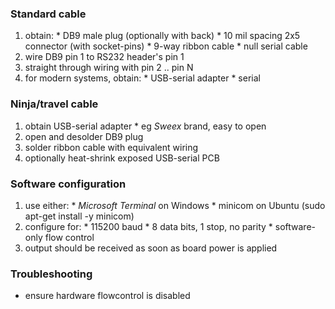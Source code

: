 ### Standard cable ###
  1. obtain:
    * DB9 male plug (optionally with back)
    * 10 mil spacing 2x5 connector (with socket-pins)
    * 9-way ribbon cable
    * null serial cable
  1. wire DB9 pin 1 to RS232 header's pin 1
  1. straight through wiring with pin 2 .. pin N
  1. for modern systems, obtain:
    * USB-serial adapter
    * serial

### Ninja/travel cable ###
  1. obtain USB-serial adapter
    * eg _Sweex_ brand, easy to open
  1. open and desolder DB9 plug
  1. solder ribbon cable with equivalent wiring
  1. optionally heat-shrink exposed USB-serial PCB

### Software configuration ###
  1. use either:
    * _Microsoft Terminal_ on Windows
    * minicom on Ubuntu (sudo apt-get install -y minicom)
  1. configure for:
    * 115200 baud
    * 8 data bits, 1 stop, no parity
    * software-only flow control
  1. output should be received as soon as board power is applied

### Troubleshooting ###
  * ensure hardware flowcontrol is disabled